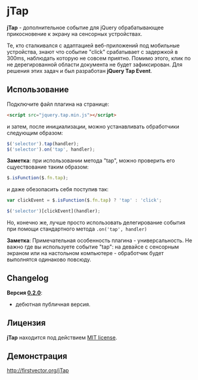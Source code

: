 jTap
=============

**jTap** - дополнительное событие для jQuery обрабатывающее прикосновение к экрану на сенсорных устройствах.

Те, кто сталкивался с адаптацией веб-приложений под мобильные устройства, знают что событие "click" срабатывает с
задержкой в 300ms, наблюдать которую не совсем приятно. Помимо этого, клик по не дерегированной области документа не
будет зафиксирован. Для решения этих задач и был разработан **jQuery Tap Event**.

Использование
-------

Подключите файл плагина на странице:
```html
<script src="jquery.tap.min.js"></script>
```
и затем, после инициализации, можно устанавливать обработчики следующим образом:
```javascript
$('selector').tap(handler);
$('selector').on('tap', handler);
```

**Заметка**: при использовании метода "tap", можно проверить его сщуествование таким образом:
```javascript
$.isFunction($.fn.tap);
```
и даже обезопасить себя поступив так:
```javascript
var clickEvent = $.isFunction($.fn.tap) ? 'tap' : 'click';

$('selector')[clickEvent](handler);
```
Но, конечно же, лучше просто использовать делегирование события при помощи стандартного метода `.on('tap', handler)`

**Заметка**: Примечательная особенность плагина - универсальность. Не важно где вы используете событие "tap":
на девайсе с сенсорным экраном или на настольном компьютере - обработчик будет выполнятся одинаково повсюду.

Changelog
-------
**Версия [0.2.0](https://github.com/BR0kEN-/jTap/tree/v0.2.0)**:
- дебютная публичная версия.

Лицензия
-------
**jTap** находится под действием [MIT license](http://opensource.org/licenses/mit-license.html).

Демонстрация
-------
http://firstvector.org/jTap

